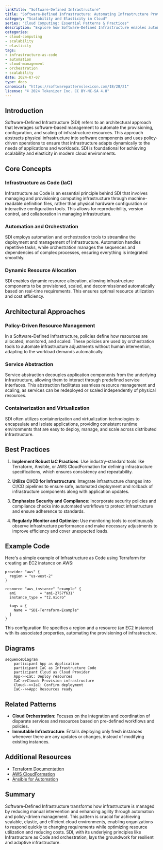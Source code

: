 ```yaml
---
linkTitle: "Software-Defined Infrastructure"
title: "Software-Defined Infrastructure: Automating Infrastructure Provisioning and Scaling"
category: "Scalability and Elasticity in Cloud"
series: "Cloud Computing: Essential Patterns & Practices"
description: "Explore how Software-Defined Infrastructure enables automated provisioning and scaling of cloud resources, ensuring scalable and elastic cloud environments using infrastructure as code and intelligent orchestration."
categories:
- cloud-computing
- scalability
- elasticity
tags:
- infrastructure-as-code
- automation
- cloud-management
- orchestration
- scalability
date: 2024-07-07
type: docs
canonical: "https://softwarepatternslexicon.com/18/20/21"
license: "© 2024 Tokenizer Inc. CC BY-NC-SA 4.0"
---
```


## Introduction

Software-Defined Infrastructure (SDI) refers to an architectural approach that leverages software-based management to automate the provisioning, configuration, and scaling of infrastructure resources. This approach abstracts physical infrastructure into software components and uses policy-driven operations to ensure that infrastructure adapts dynamically to the needs of applications and workloads. SDI is foundational for achieving scalability and elasticity in modern cloud environments.

## Core Concepts

### Infrastructure as Code (IaC)

Infrastructure as Code is an essential principle behind SDI that involves managing and provisioning computing infrastructure through machine-readable definition files, rather than physical hardware configuration or interactive configuration tools. This allows for reproducibility, version control, and collaboration in managing infrastructure.

### Automation and Orchestration

SDI employs automation and orchestration tools to streamline the deployment and management of infrastructure. Automation handles repetitive tasks, while orchestration manages the sequences and dependencies of complex processes, ensuring everything is integrated smoothly.

### Dynamic Resource Allocation

SDI enables dynamic resource allocation, allowing infrastructure components to be provisioned, scaled, and decommissioned automatically based on real-time requirements. This ensures optimal resource utilization and cost efficiency.

## Architectural Approaches

### Policy-Driven Resource Management

In a Software-Defined Infrastructure, policies define how resources are allocated, monitored, and scaled. These policies are used by orchestration tools to automate infrastructure adjustments without human intervention, adapting to the workload demands automatically.

### Service Abstraction

Service abstraction decouples application components from the underlying infrastructure, allowing them to interact through predefined service interfaces. This abstraction facilitates seamless resource management and scaling, as services can be redeployed or scaled independently of physical resources.

### Containerization and Virtualization

SDI often utilizes containerization and virtualization technologies to encapsulate and isolate applications, providing consistent runtime environments that are easy to deploy, manage, and scale across distributed infrastructure.

## Best Practices

1. **Implement Robust IaC Practices**: Use industry-standard tools like Terraform, Ansible, or AWS CloudFormation for defining infrastructure specifications, which ensures consistency and repeatability.
   
2. **Utilize CI/CD for Infrastructure**: Integrate infrastructure changes into CI/CD pipelines to ensure safe, automated deployment and rollback of infrastructure components along with application updates.
   
3. **Emphasize Security and Compliance**: Incorporate security policies and compliance checks into automated workflows to protect infrastructure and ensure adherence to standards.

4. **Regularly Monitor and Optimize**: Use monitoring tools to continuously observe infrastructure performance and make necessary adjustments to improve efficiency and cover unexpected loads.

## Example Code

Here's a simple example of Infrastructure as Code using Terraform for creating an EC2 instance on AWS:

```hcl
provider "aws" {
  region = "us-west-2"
}

resource "aws_instance" "example" {
  ami           = "ami-2757f631"
  instance_type = "t2.micro"

  tags = {
    Name = "SDI-Terraform-Example"
  }
}
```
This configuration file specifies a region and a resource (an EC2 instance) with its associated properties, automating the provisioning of infrastructure.

## Diagrams

```mermaid
sequenceDiagram
    participant App as Application
    participant IaC as Infrastructure Code
    participant Cloud as Cloud Provider
    App->>IaC: Deploy resources
    IaC->>Cloud: Provision infrastructure
    Cloud-->>IaC: Confirm deployment
    IaC-->>App: Resources ready
```

## Related Patterns

- **Cloud Orchestration**: Focuses on the integration and coordination of disparate services and resources based on pre-defined workflows and policies.
- **Immutable Infrastructure**: Entails deploying only fresh instances whenever there are any updates or changes, instead of modifying existing instances.

## Additional Resources

- [Terraform Documentation](https://www.terraform.io/docs/index.html)
- [AWS CloudFormation](https://aws.amazon.com/cloudformation/)
- [Ansible for Automation](https://www.ansible.com/)

## Summary

Software-Defined Infrastructure transforms how infrastructure is managed by reducing manual intervention and enhancing agility through automation and policy-driven management. This pattern is crucial for achieving scalable, elastic, and efficient cloud environments, enabling organizations to respond quickly to changing requirements while optimizing resource utilization and reducing costs. SDI, with its underlying principles like Infrastructure as Code and orchestration, lays the groundwork for resilient and adaptive infrastructure.
